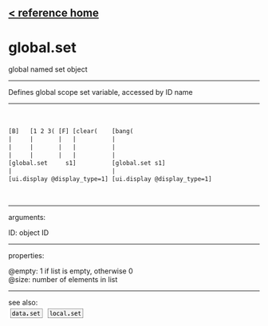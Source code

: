 [< reference home](ceammc_lib.html)
---

# global.set


global named set object

---

Defines global scope set variable, accessed by ID name<br>


---


```

                     
[B]   [1 2 3( [F] [clear(    [bang(
|     |       |   |          |
|     |       |   |          |
|     |       |   |          |
[global.set     s1]          [global.set s1]
|                            |
[ui.display @display_type=1] [ui.display @display_type=1]

            
```

---
arguments:

ID: object ID<br>

---
properties:

@empty: 1 if list is
            empty, otherwise 0<br>
@size: number of
            elements in list<br>

---
see also:<br>
[![data.set](img/object_data.set.png)](data.set.html)
[![local.set](img/object_local.set.png)](local.set.html)
